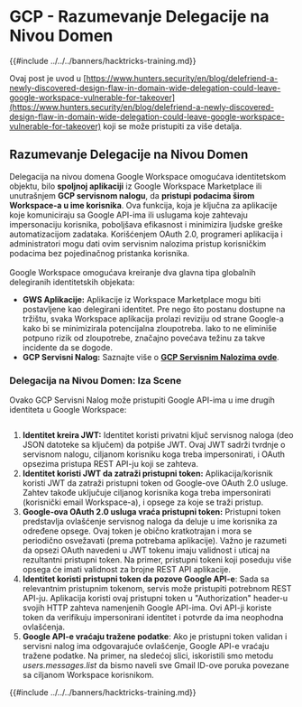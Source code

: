 # GCP - Razumevanje Delegacije na Nivou Domen

{{#include ../../../banners/hacktricks-training.md}}

Ovaj post je uvod u [https://www.hunters.security/en/blog/delefriend-a-newly-discovered-design-flaw-in-domain-wide-delegation-could-leave-google-workspace-vulnerable-for-takeover](https://www.hunters.security/en/blog/delefriend-a-newly-discovered-design-flaw-in-domain-wide-delegation-could-leave-google-workspace-vulnerable-for-takeover) koji se može pristupiti za više detalja.

## **Razumevanje Delegacije na Nivou Domen**

Delegacija na nivou domena Google Workspace omogućava identitetskom objektu, bilo **spoljnoj aplikaciji** iz Google Workspace Marketplace ili unutrašnjem **GCP servisnom nalogu**, da **pristupi podacima širom Workspace-a u ime korisnika**. Ova funkcija, koja je ključna za aplikacije koje komuniciraju sa Google API-ima ili uslugama koje zahtevaju impersonaciju korisnika, poboljšava efikasnost i minimizira ljudske greške automatizacijom zadataka. Korišćenjem OAuth 2.0, programeri aplikacija i administratori mogu dati ovim servisnim nalozima pristup korisničkim podacima bez pojedinačnog pristanka korisnika.\
\
Google Workspace omogućava kreiranje dva glavna tipa globalnih delegiranih identitetskih objekata:

- **GWS Aplikacije:** Aplikacije iz Workspace Marketplace mogu biti postavljene kao delegirani identitet. Pre nego što postanu dostupne na tržištu, svaka Workspace aplikacija prolazi reviziju od strane Google-a kako bi se minimizirala potencijalna zloupotreba. Iako to ne eliminiše potpuno rizik od zloupotrebe, značajno povećava težinu za takve incidente da se dogode.
- **GCP Servisni Nalog:** Saznajte više o [**GCP Servisnim Nalozima ovde**](../gcp-basic-information/#service-accounts).

### **Delegacija na Nivou Domen: Iza Scene**

Ovako GCP Servisni Nalog može pristupiti Google API-ima u ime drugih identiteta u Google Workspace:

<figure><img src="../../../images/image (58).png" alt=""><figcaption></figcaption></figure>

1. **Identitet kreira JWT:** Identitet koristi privatni ključ servisnog naloga (deo JSON datoteke sa ključem) da potpiše JWT. Ovaj JWT sadrži tvrdnje o servisnom nalogu, ciljanom korisniku koga treba impersonirati, i OAuth opsezima pristupa REST API-ju koji se zahteva.
2. **Identitet koristi JWT da zatraži pristupni token:** Aplikacija/korisnik koristi JWT da zatraži pristupni token od Google-ove OAuth 2.0 usluge. Zahtev takođe uključuje ciljanog korisnika koga treba impersonirati (korisnički email Workspace-a), i opsege za koje se traži pristup.
3. **Google-ova OAuth 2.0 usluga vraća pristupni token:** Pristupni token predstavlja ovlašćenje servisnog naloga da deluje u ime korisnika za određene opsege. Ovaj token je obično kratkotrajan i mora se periodično osvežavati (prema potrebama aplikacije). Važno je razumeti da opsezi OAuth navedeni u JWT tokenu imaju validnost i uticaj na rezultantni pristupni token. Na primer, pristupni tokeni koji poseduju više opsega će imati validnost za brojne REST API aplikacije.
4. **Identitet koristi pristupni token da pozove Google API-e**: Sada sa relevantnim pristupnim tokenom, servis može pristupiti potrebnom REST API-ju. Aplikacija koristi ovaj pristupni token u "Authorization" header-u svojih HTTP zahteva namenjenih Google API-ima. Ovi API-ji koriste token da verifikuju impersonirani identitet i potvrde da ima neophodna ovlašćenja.
5. **Google API-e vraćaju tražene podatke**: Ako je pristupni token validan i servisni nalog ima odgovarajuće ovlašćenje, Google API-e vraćaju tražene podatke. Na primer, na sledećoj slici, iskoristili smo metodu _users.messages.list_ da bismo naveli sve Gmail ID-ove poruka povezane sa ciljanom Workspace korisnikom.

{{#include ../../../banners/hacktricks-training.md}}
